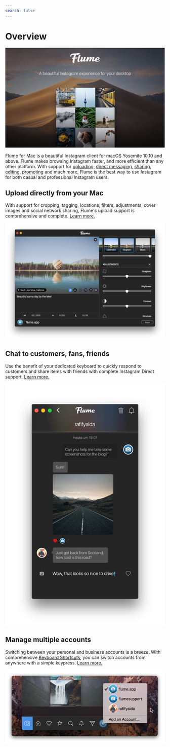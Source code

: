 ```yaml
---
search: false
---
```


# Overview

![](.gitbook/assets/1.jpg)

Flume for Mac is a beautiful Instagram client for macOS Yosemite 10.10 and above. Flume makes browsing Instagram faster, and more efficient than any other platform. With support for [uploading](views/upload.md), [direct messaging](views/conversations/), [sharing](views/sharing.md), [editing](views/editing.md), [promoting](views/profile/businessprofiles/promote.md) and much more, Flume is the best way to use Instagram for both casual and professional Instagram users. 

## Upload directly from your Mac

With support for cropping, tagging, locations, filters, adjustments, cover images and social network sharing, Flume's upload support is comprehensive and complete. [Learn more.](views/upload.md)

![](.gitbook/assets/upload%20%281%29.png)

## Chat to customers, fans, friends

Use the benefit of your dedicated keyboard to quickly respond to customers and share items with friends with complete Instagram Direct support. [Learn more.](views/conversations/)

![](.gitbook/assets/conversations%20%281%29.png)

## Manage multiple accounts

Switching between your personal and business accounts is a breeze. With comprehensive [Keyboard Shortcuts](misc/keyboard-shortcuts.md), you can switch accounts from anywhere with a simple keypress. [Learn more.](preferences/accounts.md)

![](.gitbook/assets/multipleaccounts.png)



